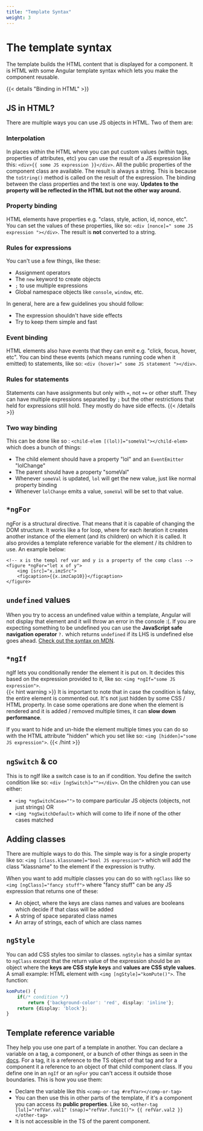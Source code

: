 ```yaml
---
title: "Template Syntax"
weight: 3
---
```

# The template syntax
The template builds the HTML content that is displayed for a component. It is HTML with some Angular template syntax which lets you make the component reusable.

{{< details "Binding in HTML" >}}
## JS in HTML?
There are multiple ways you can use JS objects in HTML. Two of them are:
### Interpolation
In places within the HTML where you can put custom values (within tags, properties of attributes, etc) you can use the result of a JS expression like this: `<div>{{ some JS expression }}</div>`. All the public properties of the component class are available. The result is always a string. This is because the `toString()` method is called on the result of the expression. The binding between the class properties and the text is one way. **Updates to the property will be reflected in the HTML but not the other way around.**
### Property binding
HTML elements have properties e.g. "class, style, action, id, nonce, etc". You can set the values of these properties, like so: `<div [nonce]=" some JS expression "></div>`. The result is **not** converted to a string.
### Rules for expressions
You can't use a few things, like these:
* Assignment operators
* The `new` keyword to create objects
* `;` to use multiple expressions
* Global namespace objects like `console`, `window`, etc.

In general, here are a few guidelines you should follow:
* The expression shouldn't have side effects
* Try to keep them simple and fast
### Event binding
HTML elements also have events that they can emit e.g. "click, focus, hover, etc". You can bind these events (which means running code when it emitted) to statements, like so: `<div (hover)=" some JS statement "></div>`.
### Rules for statements
Statements can have assignments but only with `=`, not `+=` or other stuff. 
They can have multiple expressions separated by `;` but the other restrictions 
that held for expressions still hold. They mostly do have side effects.
{{< /details >}}
### Two way binding
This can be done like so : `<child-elem [(lol)]="someVal"></child-elem>` which does a bunch of things:
* The child element should have a property "lol" and an `EventEmitter` "lolChange"
* The parent should have a property "someVal"
* Whenever `someVal` is updated, `lol` will get the new value, just like normal property binding
* Whenever `lolChange` emits a value, `someVal` will be set to that value.

## `*ngFor`
ngFor is a structural directive. That means that it is capable of changing the DOM structure. It works like a for loop, where for each iteration it creates another instance of the element (and its children) on which it is called. It also provides a template reference variable for the element / its children to use. An example below:
```
<!-- x is the templ ref var and y is a property of the comp class -->
<figure *ngFor="let x of y"> 
    <img [src]="x.imzSrc">
    <figcaption>{{x.imzCap10}}</figcaption>
</figure>
```

## `undefined` values
When you try to access an undefined value within a template, Angular will not display that element and it will throw an error in the console :(. If you are expecting something to be undefined you can use the **JavaScript safe navigation operator** `?.` which returns `undefined` if its LHS is undefined else goes ahead. [Check out the syntax on MDN](https://developer.mozilla.org/en-US/docs/Web/JavaScript/Reference/Operators/Optional_chaining).

## `*ngIf`
ngIf lets you conditionally render the element it is put on. It decides this based on the expression provided to it, like so: `<img *ngIf="some JS expression">`.  
{{< hint warning >}}
It is important to note that in case the condition is falsy, the entire element is commented out. It's not just hidden by some CSS / HTML property. In case some operations are done when the element is rendered and it is added / removed multiple times, it can **slow down performance**.

If you want to hide and un-hide the element multiple times you can do so with the HTML attribute "hidden" which you set like so: `<img [hidden]="some JS expression">`.
{{< /hint >}}

## `ngSwitch` & co
This is to ngIf like a switch case is to an if condition. You define the switch condition like so: `<div [ngSwitch]=""></div>`. On the children you can use either:
* `<img *ngSwitchCase="">` to compare particular JS objects (objects, not just strings) OR
* `<img *ngSwitchDefault>` which will come to life if none of the other cases matched

## Adding classes
There are multiple ways to do this. The simple way is for a single property like so: `<img [class.klassname]="bool JS expression">` which will add the class "klassname" to the element if the expression is truthy. 

When you want to add multiple classes you can do so with `ngClass` like so `<img [ngClass]="fancy stuff">` where "fancy stuff" can be any JS expression that returns one of these:
* An object, where the keys are class names and values are booleans which decide if that class will be added
* A string of space separated class names
* An array of strings, each of which are class names

## `ngStyle`
You can add CSS styles too similar to classes. `ngStyle` has a similar syntax to `ngClass` except that the return value of the expression should be an object where the **keys are CSS style keys** and **values are CSS style values**. A small example: HTML element with `<img [ngStyle]="komPute()">`. The function:
```ts
komPute() {
    if(/* condition */)
        return {'background-color': 'red', display: 'inline'};
    return {display: 'block'};
}
```

## Template reference variable
They help you use one part of a template in another. You can declare a variable on a tag, a component, or a bunch of other things as seen in the [docs](https://angular.io/guide/template-reference-variables). For a tag, it is a reference to the TS object of that tag and for a component it a reference to an object of that child component class. If you define one in an `ngIf` or an `ngFor` you can't access it outside those boundaries. This is how you use them:
* Declare the variable like this `<comp-or-tag #refVar></comp-or-tag>`
* You can then use this in other parts of the template, if it's a component you can access its **public properties**. Like so, `<other-tag [lul]="refVar.val1" (snap)="refVar.func1()"> {{ refVar.val2 }} </other-tag>`
* It is not accessible in the TS of the parent component.